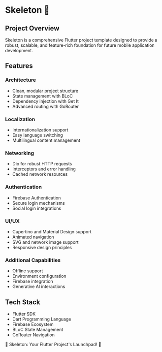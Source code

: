 # Skeleton 🚀

## Project Overview

Skeleton is a comprehensive Flutter project template designed to provide a robust, scalable, and feature-rich foundation for future mobile application development.

## Features

### Architecture
- Clean, modular project structure
- State management with BLoC
- Dependency injection with Get It
- Advanced routing with GoRouter

### Localization
- Internationalization support
- Easy language switching
- Multilingual content management

### Networking
- Dio for robust HTTP requests
- Interceptors and error handling
- Cached network resources

### Authentication
- Firebase Authentication
- Secure login mechanisms
- Social login integrations

### UI/UX
- Cupertino and Material Design support
- Animated navigation
- SVG and network image support
- Responsive design principles

### Additional Capabilities
- Offline support
- Environment configuration
- Firebase integration
- Generative AI interactions

## Tech Stack

- Flutter SDK
- Dart Programming Language
- Firebase Ecosystem
- BLoC State Management
- GoRouter Navigation


🌟 Skeleton: Your Flutter Project's Launchpad! 🌟